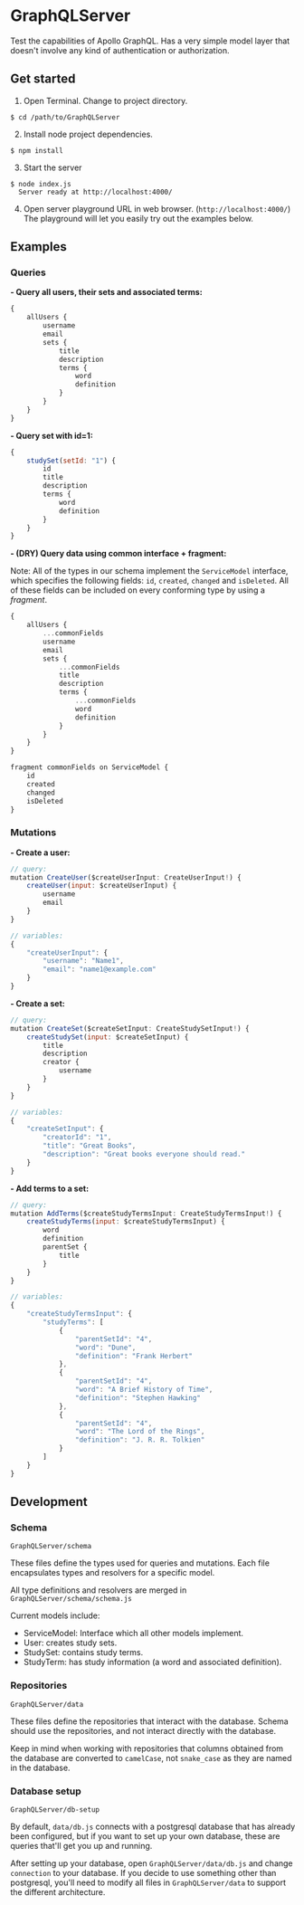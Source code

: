 # GraphQLServer
Test the capabilities of Apollo GraphQL. Has a very simple model layer that doesn't involve any kind of authentication or authorization.

## Get started

1) Open Terminal. Change to project directory.
```
$ cd /path/to/GraphQLServer
```

2) Install node project dependencies.
```
$ npm install
```

3) Start the server
```
$ node index.js
  Server ready at http://localhost:4000/
```
4) Open server playground URL in web browser. (`http://localhost:4000/`) The playground will let you easily try out the examples below.

## Examples

### Queries

**- Query all users, their sets and associated terms:**
```javascript
{
    allUsers {
        username
        email
        sets {
            title
            description
            terms {
                word
                definition
            }
        }
    }
}
```

**- Query set with id=1:**
```javascript
{
    studySet(setId: "1") {
        id
        title
        description
        terms {
            word
            definition
        }
    }
}
```

**- (DRY) Query data using common interface + fragment:**

Note: All of the types in our schema implement the `ServiceModel` interface, which specifies the following fields: `id`, `created`, `changed` and `isDeleted`. All of these fields can be included on every conforming type by using a *fragment*.
```javascript
{
    allUsers {
        ...commonFields
        username
        email
        sets {
            ...commonFields
            title
            description
            terms {
                ...commonFields
                word
                definition
            }
        }
    }
}

fragment commonFields on ServiceModel {
    id
    created
    changed
    isDeleted
}
```

### Mutations

**- Create a user:**
```javascript
// query:
mutation CreateUser($createUserInput: CreateUserInput!) {
    createUser(input: $createUserInput) {
        username
        email
    }
}

// variables:
{
    "createUserInput": {
        "username": "Name1",
        "email": "name1@example.com"
    }
}
```

**- Create a set:**
```javascript
// query:
mutation CreateSet($createSetInput: CreateStudySetInput!) {
    createStudySet(input: $createSetInput) {
        title
        description
        creator {
            username
        }
    }
}

// variables:
{
    "createSetInput": {
        "creatorId": "1",
        "title": "Great Books",
        "description": "Great books everyone should read."
    }
}
```

**- Add terms to a set:**
```javascript
// query:
mutation AddTerms($createStudyTermsInput: CreateStudyTermsInput!) {
    createStudyTerms(input: $createStudyTermsInput) {
        word
        definition
        parentSet {
            title
        }
    }
}

// variables:
{
    "createStudyTermsInput": {
        "studyTerms": [
            {
                "parentSetId": "4",
                "word": "Dune",
                "definition": "Frank Herbert"
            },
            {
                "parentSetId": "4",
                "word": "A Brief History of Time",
                "definition": "Stephen Hawking"
            },
            {
                "parentSetId": "4",
                "word": "The Lord of the Rings",
                "definition": "J. R. R. Tolkien"
            }
        ]
    }
}
```

## Development

### Schema
`GraphQLServer/schema`

These files define the types used for queries and mutations. Each file encapsulates types and resolvers for a specific model.

All type definitions and resolvers are merged in `GraphQLServer/schema/schema.js`

Current models include:
* ServiceModel: Interface which all other models implement.
* User: creates study sets.
* StudySet: contains study terms.
* StudyTerm: has study information (a word and associated definition).

### Repositories
`GraphQLServer/data`

These files define the repositories that interact with the database. Schema should use the repositories, and not interact directly with the database.

Keep in mind when working with repositories that columns obtained from the database are converted to `camelCase`, not `snake_case` as they are named in the database.

### Database setup
`GraphQLServer/db-setup`

By default, `data/db.js` connects with a postgresql database that has already been configured, but if you want to set up your own database, these are queries that'll get you up and running.

After setting up your database, open `GraphQLServer/data/db.js` and change `connection` to your database. If you decide to use something other than postgresql, you'll need to modify all files in `GraphQLServer/data` to support the different architecture.
